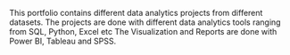 This portfolio contains different data analytics projects from different datasets.
The projects are done with different data analytics tools ranging from SQL, Python, Excel etc
The Visualization and Reports are done with Power BI, Tableau and SPSS.

